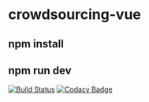 # crowdsourcing-vue
## npm install ##
## npm run dev ##

[![Build Status](https://travis-ci.org/michaelliao/openweixin.svg?branch=master)](https://travis-ci.org/michaelliao/openweixin)
[![Codacy Badge](https://api.codacy.com/project/badge/Grade/006179202b8942f2b2feaf7d2b4e85b4)](https://www.codacy.com/app/githubNee/crowdsourcing-vue?utm_source=github.com&amp;utm_medium=referral&amp;utm_content=Lab409-SSE-Tongji/crowdsourcing-vue&amp;utm_campaign=Badge_Grade)

